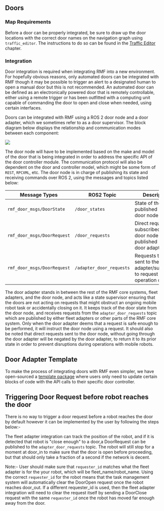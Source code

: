 ## Doors

### Map Requirements

Before a door can be properly integrated, be sure to draw up the door locations with the correct door names on the navigation graph using `traffic_editor`. The instructions to do so can be found in the [Traffic Editor](./traffic-editor.md) chapter.

### Integration

Door integration is required when integrating RMF into a new environment. For hopefully obvious reasons, only automated doors can be integrated with RMF though it may be possible to trigger an alert to a designated human to open a manual door but this is not recommended. An automated door can be defined as an electronically powered door that is remotely controllable, either using a remote trigger or has been outfitted with a computing unit capable of commanding the door to open and close when needed, using certain interfaces.

Doors can be integrated with RMF using a ROS 2 door node and a door adapter, which we sometimes refer to as a door supervisor. The block diagram below displays the relationship and communication modes between each component:

<img src="images/doors_block_diagram.png">

The door node will have to be implemented based on the make and model of the door that is being integrated in order to address the specific API of the door controller module. The communication protocol will also be dependent on the door and controller model, which might be some form of `REST`, `RPCXML`, etc. The door node is in charge of publishing its state and receiving commands over ROS 2, using the messages and topics listed below:

| Message Types               | ROS2 Topic               | Description                                                                           |
| --------------------------- | ------------------------ | ------------------------------------------------------------------------------------- |
| `rmf_door_msgs/DoorState`   | `/door_states`           | State of the door published by the door node                                          |
| `rmf_door_msgs/DoorRequest` | `/door_requests`         | Direct requests subscribed by the door node and published by the door adapter         |
| `rmf_door_msgs/DoorRequest` | `/adapter_door_requests` | Requests to be sent to the door adapter/supervisor to request safe operation of doors |

The door adapter stands in between the rest of the RMF core systems, fleet adapters, and the door node, and acts like a state supervisor ensuring that the doors are not acting on requests that might obstruct an ongoing mobile robot task or accidentally closing on it. It keeps track of the door state from the door node, and receives requests from the `adapter_door_requests` topic which are published by either fleet adapters or other parts of the RMF core system. Only when the door adapter deems that a request is safe enough to be performed, it will instruct the door node using a request. It should also be noted that direct requests sent to the door node, without going through the door adapter will be negated by the door adapter, to return it to its prior state in order to prevent disruptions during operations with mobile robots.

## Door Adapter Template

To make the process of integrating doors with RMF even simpler, we have open-sourced a [template package](https://github.com/open-rmf/door_adapter_template) where users only need to update certain blocks of code with the API calls to their specific door controller.

## Triggering Door Request before robot reaches the door

There is no way to trigger a door request before a robot reaches the door by default however it can be implemented by the user by following the steps below:-

The fleet adapter integration can track the position of the robot, and if it is detected that robot is "close enough" to a door,a DoorRequest can be published to the `adapter_door_requests` topic. The robot will still stop for a moment at door_in to make sure that the door is open before proceeding, but that should only take a fraction of a second if the network is decent.

Note:- User should make sure that `requester_id` matches what the fleet adapter is for the your robot, which will be fleet_name/robot_name. Using the correct `requester_id` for the robot means that the task management system will automatically clear the DoorOpen request once the robot reaches door_out. If a different requester_id is used, then the fleet adapter integration will need to clear the request itself by sending a DoorClose request with the same `requester_id` once the robot has moved far enough away from the door.
